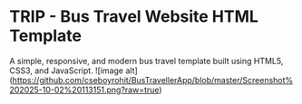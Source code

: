 # TRIP - Bus Travel Website HTML Template

A simple, responsive, and modern bus travel template built using HTML5, CSS3, and JavaScript.
![image alt] (https://github.com/cseboyrohit/BusTravellerApp/blob/master/Screenshot%202025-10-02%20113151.png?raw=true)
